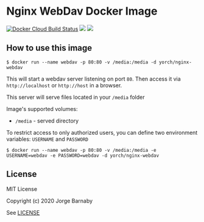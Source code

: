 # Nginx WebDav Docker Image

[![Docker Cloud Build Status](https://img.shields.io/docker/cloud/build/yorch/nginx-webdav)](https://hub.docker.com/r/yorch/nginx-webdav)
[![](https://images.microbadger.com/badges/image/yorch/nginx-webdav.svg)](https://microbadger.com/images/yorch/nginx-webdav)
[![](https://images.microbadger.com/badges/version/yorch/nginx-webdav.svg)](https://microbadger.com/images/yorch/nginx-webdav)

## How to use this image

```console
$ docker run --name webdav -p 80:80 -v /media:/media -d yorch/nginx-webdav
```

This will start a webdav server listening on port `80`.
Then access it via `http://localhost` or `http://host` in a browser.

This server will serve files located in your `/media` folder

Image's supported volumes:

- `/media` - served directory

To restrict access to only authorized users, you can define two environment variables: `USERNAME` and `PASSWORD`

```console
$ docker run --name webdav -p 80:80 -v /media:/media -e USERNAME=webdav -e PASSWORD=webdav -d yorch/nginx-webdav
```

## License

MIT License

Copyright (c) 2020 Jorge Barnaby

See [LICENSE](LICENSE)
